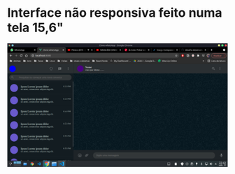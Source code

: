 # Interface não responsiva feito numa tela 15,6"

![alt text](https://github.com/JhonatanKennedy/CloneWhatsVue/blob/master/Result.png)
